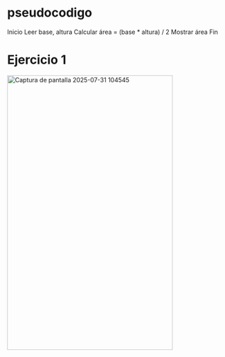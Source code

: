 # pseudocodigo
Inicio
Leer base, altura
Calcular área = (base * altura) / 2
Mostrar área
Fin

# Ejercicio 1

<img width="382" height="635" alt="Captura de pantalla 2025-07-31 104545" src="https://github.com/user-attachments/assets/87e4985a-1173-486b-ae4b-f0c5a9622413" />
